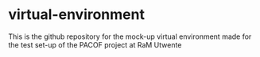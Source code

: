 # virtual-environment
This is the github repository for the mock-up virtual environment made for the test set-up of the PACOF project at RaM Utwente
